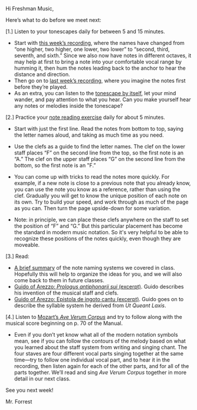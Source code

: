 Hi Freshman Music,

Here’s what to do before we meet next:

[1.] Listen to your tonescapes daily for between 5 and 15 minutes. 

- Start with [this week’s recording](https://davidforrest.github.io/FR_Music/resources/tonescapes_4.mp3), where the names have changed from “one higher, two higher, one lower, two lower” to “second, third, seventh, and sixth.” Since we also now have notes in different octaves, it may help at first to bring a note into your comfortable vocal range by humming it, then hum the notes leading back to the anchor to hear the distance and direction. 
- Then go on to [last week’s recording](https://davidforrest.github.io/FR_Music/resources/tonescapes_3.mp3), where you imagine the notes first before they’re played.
- As an extra, you can listen to the [tonescape by itself](https://davidforrest.github.io/FR_Music/resources/tonescapes_0.mp3), let your mind wander, and pay attention to what you hear. Can you make yourself hear any notes or melodies inside the tonescape?

[2.] Practice your [note reading exercise](https://davidforrest.github.io/FR_Music/resources/SR_notes.pdf) daily for about 5 minutes. 

- Start with just the first line. Read the notes from bottom to top, saying the letter names aloud, and taking as much time as you need.
- Use the clefs as a guide to find the letter names. The clef on the lower staff places “F” on the second line from the top, so the first note is an “A.” The clef on the upper staff places “G” on the second line from the bottom, so the first note is an "F.”
- You can come up with tricks to read the notes more quickly. For example, if a new note is close to a previous note that you already know, you can use the note you know as a reference, rather than using the clef. Gradually you will get to know the unique position of each note on its own. Try to build your speed, and work through as much of the page as you can. Then turn the page upside-down for some variation.

- Note: in principle, we can place these clefs anywhere on the staff to set the position of “F” and “G.” But this particular placement has become the standard in modern music notation. So it's very helpful to be able to recognize these positions of the notes quickly, even though they are moveable.

[3.] Read:

- [A brief summary](https://davidforrest.github.io/FR_Music/resources/in_class_wk3.html) of the note naming systems we covered in class. Hopefully this will help to organize the ideas for you, and we will also come back to them in future classes.
- [Guido of Arezzo: *Prologus antiphonarii sui* (excerpt)](https://davidforrest.github.io/FR_Music/resources/guido_staff_clefs.pdf). Guido describes his invention of the musical staff and clefs.
- [Guido of Arezzo: Epistola de ingoto cantu (excerpt)](https://davidforrest.github.io/FR_Music/resources/guido_syllables.pdf). Guido goes on to describe the syllable system he derived from *Ut Queant Laxis*.

[4.] Listen to [Mozart’s *Ave Verum Corpus*](https://www.youtube.com/watch?v=uduY8lh6B_Q) and try to follow along with the musical score beginning on p. 70 of the Manual. 

- Even if you don’t yet know what all of the modern notation symbols mean, see if you can follow the contours of the melody based on what you learned about the staff system from writing and singing chant. The four staves are four different vocal parts singing together at the same time—try to follow one individual vocal part, and to hear it in the recording, then listen again for each of the other parts, and for all of the parts together. We’ll read and sing *Ave Verum Corpus* together in more detail in our next class.

See you next week!

Mr. Forrest